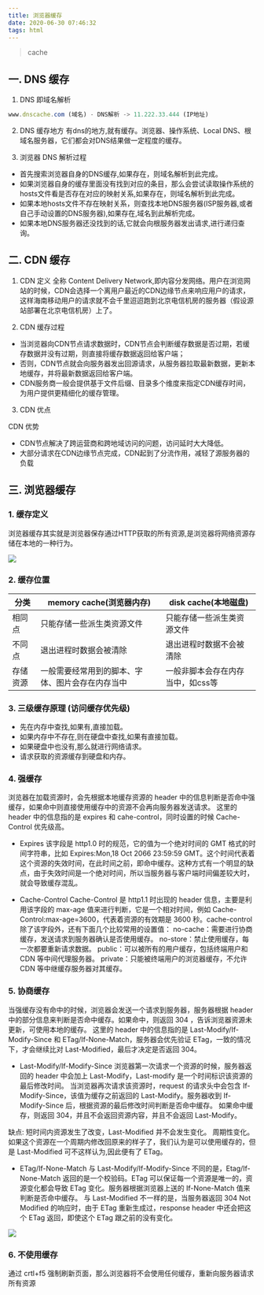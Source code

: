 ```yaml
---
title: 浏览器缓存
date: 2020-06-30 07:46:32
tags: html
---
```


> cache

<!-- more -->


## 一. DNS 缓存
1. DNS 即域名解析
```js
www.dnscache.com (域名) - DNS解析 -> 11.222.33.444 (IP地址)
```

2. DNS 缓存地方
有dns的地方,就有缓存。浏览器、操作系统、Local DNS、根域名服务器，它们都会对DNS结果做一定程度的缓存。

3. 浏览器 DNS 解析过程

- 首先搜索浏览器自身的DNS缓存,如果存在，则域名解析到此完成。
- 如果浏览器自身的缓存里面没有找到对应的条目，那么会尝试读取操作系统的hosts文件看是否存在对应的映射关系,如果存在，则域名解析到此完成。
- 如果本地hosts文件不存在映射关系，则查找本地DNS服务器(ISP服务器,或者自己手动设置的DNS服务器),如果存在,域名到此解析完成。
- 如果本地DNS服务器还没找到的话,它就会向根服务器发出请求,进行递归查询。


## 二. CDN 缓存
1. CDN 定义
全称 Content Delivery Network,即内容分发网络。用户在浏览网站的时候，CDN会选择一个离用户最近的CDN边缘节点来响应用户的请求，这样海南移动用户的请求就不会千里迢迢跑到北京电信机房的服务器（假设源站部署在北京电信机房）上了。

2. CDN 缓存过程

- 当浏览器向CDN节点请求数据时，CDN节点会判断缓存数据是否过期，若缓存数据并没有过期，则直接将缓存数据返回给客户端；
- 否则，CDN节点就会向服务器发出回源请求，从服务器拉取最新数据，更新本地缓存，并将最新数据返回给客户端。 
- CDN服务商一般会提供基于文件后缀、目录多个维度来指定CDN缓存时间，为用户提供更精细化的缓存管理。

3. CDN 优点

CDN 优势
- CDN节点解决了跨运营商和跨地域访问的问题，访问延时大大降低。
- 大部分请求在CDN边缘节点完成，CDN起到了分流作用，减轻了源服务器的负载



## 三. 浏览器缓存

### 1. 缓存定义
浏览器缓存其实就是浏览器保存通过HTTP获取的所有资源,是浏览器将网络资源存储在本地的一种行为。

![](/img/2020/browser_cache_1.png)

### 2. 缓存位置
分类|memory cache(浏览器内存) | disk cache(本地磁盘)
-|-|-
相同点	|只能存储一些派生类资源文件	|只能存储一些派生类资源文件
不同点	|退出进程时数据会被清除	|退出进程时数据不会被清除
存储资源	|一般需要经常用到的脚本、字体、图片会存在内存当中	|一般非脚本会存在内存当中，如css等


### 3. 三级缓存原理 (访问缓存优先级)
- 先在内存中查找,如果有,直接加载。
- 如果内存中不存在,则在硬盘中查找,如果有直接加载。
- 如果硬盘中也没有,那么就进行网络请求。
- 请求获取的资源缓存到硬盘和内存。


### 4. 强缓存
浏览器在加载资源时，会先根据本地缓存资源的 header 中的信息判断是否命中强缓存，如果命中则直接使用缓存中的资源不会再向服务器发送请求。
这里的 header 中的信息指的是 expires 和 cahe-control，同时设置的时候 Cache-Control 优先级高。

- Expires
该字段是 http1.0 时的规范，它的值为一个绝对时间的 GMT 格式的时间字符串，比如 Expires:Mon,18 Oct 2066 23:59:59 GMT。这个时间代表着这个资源的失效时间，在此时间之前，即命中缓存。这种方式有一个明显的缺点，由于失效时间是一个绝对时间，所以当服务器与客户端时间偏差较大时，就会导致缓存混乱。

- Cache-Control
Cache-Control 是 http1.1 时出现的 header 信息，主要是利用该字段的 max-age 值来进行判断，它是一个相对时间，例如 Cache-Control:max-age=3600，代表着资源的有效期是 3600 秒。cache-control 除了该字段外，还有下面几个比较常用的设置值：
no-cache：需要进行协商缓存，发送请求到服务器确认是否使用缓存。
no-store：禁止使用缓存，每一次都要重新请求数据。
public：可以被所有的用户缓存，包括终端用户和 CDN 等中间代理服务器。
private：只能被终端用户的浏览器缓存，不允许 CDN 等中继缓存服务器对其缓存。



### 5. 协商缓存
当强缓存没有命中的时候，浏览器会发送一个请求到服务器，服务器根据 header 中的部分信息来判断是否命中缓存。如果命中，则返回 304 ，告诉浏览器资源未更新，可使用本地的缓存。
这里的 header 中的信息指的是 Last-Modify/If-Modify-Since 和 ETag/If-None-Match，服务器会优先验证 ETag，一致的情况下，才会继续比对 Last-Modified，最后才决定是否返回 304。

- Last-Modify/If-Modify-Since
浏览器第一次请求一个资源的时候，服务器返回的 header 中会加上 Last-Modify，Last-modify 是一个时间标识该资源的最后修改时间。
当浏览器再次请求该资源时，request 的请求头中会包含 If-Modify-Since，该值为缓存之前返回的 Last-Modify。服务器收到 If-Modify-Since 后，根据资源的最后修改时间判断是否命中缓存。
如果命中缓存，则返回 304，并且不会返回资源内容，并且不会返回 Last-Modify。

缺点:
短时间内资源发生了改变，Last-Modified 并不会发生变化。
周期性变化。如果这个资源在一个周期内修改回原来的样子了，我们认为是可以使用缓存的，但是 Last-Modified 可不这样认为,因此便有了 ETag。

- ETag/If-None-Match
与 Last-Modify/If-Modify-Since 不同的是，Etag/If-None-Match 返回的是一个校验码。ETag 可以保证每一个资源是唯一的，资源变化都会导致 ETag 变化。服务器根据浏览器上送的 If-None-Match 值来判断是否命中缓存。
与 Last-Modified 不一样的是，当服务器返回 304 Not Modified 的响应时，由于 ETag 重新生成过，response header 中还会把这个 ETag 返回，即使这个 ETag 跟之前的没有变化。



![](/img/2020/browser_cache_2.png)




### 6. 不使用缓存 
通过 crtl+f5 强制刷新页面，那么浏览器将不会使用任何缓存，重新向服务器请求所有资源




